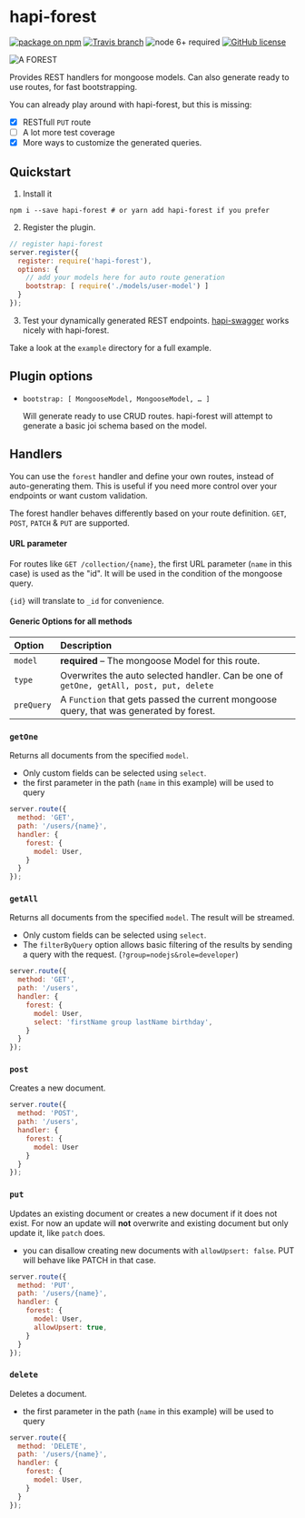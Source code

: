 hapi-forest
===========

[![package on npm](https://img.shields.io/npm/v/hapi-forest.svg)](https://www.npmjs.com/package/hapi-forest)
[![Travis branch](https://img.shields.io/travis/fiws/hapi-forest/master.svg)](https://travis-ci.org/fiws/hapi-forest)
![node 6+ required](https://img.shields.io/badge/node-6%2B-brightgreen.svg)
[![GitHub license](https://img.shields.io/badge/license-MIT-blue.svg)](https://raw.githubusercontent.com/fiws/hapi-forest/master/LICENSE)

![A FOREST](https://i.imgur.com/5l9cVaD.png)

Provides REST handlers for mongoose models. Can also generate ready to use
routes, for fast bootstrapping.

You can already play around with hapi-forest, but this is missing:
* [x] RESTfull `PUT` route
* [ ] A lot more test coverage
* [x] More ways to customize the generated queries.

## Quickstart

1. Install it
  ```shell
  npm i --save hapi-forest # or yarn add hapi-forest if you prefer
  ```

2. Register the plugin.
  ```JavaScript
  // register hapi-forest
  server.register({
    register: require('hapi-forest'),
    options: {
      // add your models here for auto route generation
      bootstrap: [ require('./models/user-model') ]
    }
  });
  ```

3. Test your dynamically generated REST endpoints. [hapi-swagger](https://github.com/glennjones/hapi-swagger) works nicely with hapi-forest.

Take a look at the `example` directory for a full example.

## Plugin options

* `bootstrap: [ MongooseModel, MongooseModel, … ]`

  Will generate ready to use CRUD routes. hapi-forest will attempt to generate a basic
  joi schema based on the model.

## Handlers

You can use the `forest` handler and define your own routes, instead of auto-generating
them. This is useful if you need more control over your endpoints or want custom validation.

The forest handler behaves differently based on your route definition.
`GET`, `POST`, `PATCH` & `PUT` are supported.

#### URL parameter

For routes like `GET /collection/{name}`, the first URL parameter (`name` in this case)
is used as the "id". It will be used in the condition of the mongoose query.

`{id}` will translate to `_id` for convenience.

#### Generic Options for all methods

Option     | Description
:--------- | :--------------------------------------------------------------------------------------
`model`    | **required** – The mongoose Model for this route.
`type`     | Overwrites the auto selected handler. Can be one of `getOne, getAll, post, put, delete`
`preQuery` | A `Function` that gets passed the current mongoose query, that was generated by forest.


### `getOne`

Returns all documents from the specified `model`.

* Only custom fields can be selected using `select`.
* the first parameter in the path (`name` in this example) will be used to query

```JavaScript
server.route({
  method: 'GET',
  path: '/users/{name}',
  handler: {
    forest: {
      model: User,
    }
  }
});


```

### `getAll`

Returns all documents from the specified `model`. The result will be streamed.

* Only custom fields can be selected using `select`.
* The `filterByQuery` option allows basic filtering of the results by sending a
query with the request. (`?group=nodejs&role=developer`)

```JavaScript
server.route({
  method: 'GET',
  path: '/users',
  handler: {
    forest: {
      model: User,
      select: 'firstName group lastName birthday',
    }
  }
});
```

### `post`

Creates a new document.

```JavaScript
server.route({
  method: 'POST',
  path: '/users',
  handler: {
    forest: {
      model: User
    }
  }
});
```

### `put`

Updates an existing document or creates a new document if it does not exist.
For now an update will **not** overwrite and existing document but only update it,
like `patch` does.

* you can disallow creating new documents with `allowUpsert: false`. PUT will behave like PATCH in that case.

```JavaScript
server.route({
  method: 'PUT',
  path: '/users/{name}',
  handler: {
    forest: {
      model: User,
      allowUpsert: true,
    }
  }
});
```

### `delete`

Deletes a document.

* the first parameter in the path (`name` in this example) will be used to query

```JavaScript
server.route({
  method: 'DELETE',
  path: '/users/{name}',
  handler: {
    forest: {
      model: User,
    }
  }
});
```
